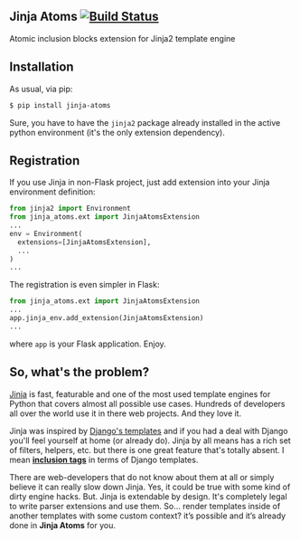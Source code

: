 ## Jinja Atoms [![Build Status](https://travis-ci.org/semirook/jinja-atoms.png)](https://travis-ci.org/semirook/jinja-atoms)
Atomic inclusion blocks extension for Jinja2 template engine

## Installation
As usual, via pip:

```bash
$ pip install jinja-atoms
```

Sure, you have to have the `jinja2` package already installed in the active python environment 
(it's the only extension dependency).

## Registration
If you use Jinja in non-Flask project, just add extension into your Jinja environment definition:

```python
from jinja2 import Environment
from jinja_atoms.ext import JinjaAtomsExtension
...
env = Environment(
  extensions=[JinjaAtomsExtension],
  ...
)
...
```

The registration is even simpler in Flask:
```python
from jinja_atoms.ext import JinjaAtomsExtension
...
app.jinja_env.add_extension(JinjaAtomsExtension)
...
```
where `app` is your Flask application. Enjoy.

## So, what's the problem?
[Jinja](http://jinja.pocoo.org) is fast, featurable and one of the most used template engines for Python 
that covers almost all possible use cases. Hundreds of developers all over the world use it in there web projects. 
And they love it.

Jinja was inspired by [Django's templates](https://docs.djangoproject.com/en/dev/topics/templates/) 
and if you had a deal with Django you'll feel yourself at home (or already do). Jinja by all means has a rich set of 
filters, helpers, etc. but there is one great feature that's totally absent. 
I mean [**inclusion tags**](https://docs.djangoproject.com/en/dev/howto/custom-template-tags/#inclusion-tags)
in terms of Django templates.

There are web-developers that do not know about them at all or simply believe it can really slow down Jinja. 
Yes, it could be true with some kind of dirty engine hacks. But. Jinja is extendable by design. 
It's completely legal to write parser extensions and use them. So... render templates inside of another templates 
with some custom context? it’s possible and it’s already done in **Jinja Atoms** for you.
